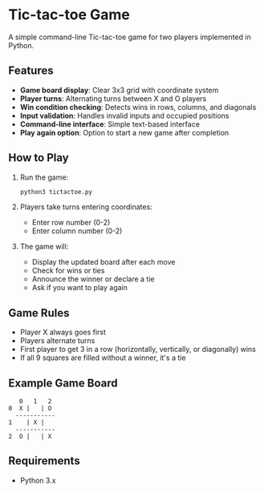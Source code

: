 # Tic-tac-toe Game

A simple command-line Tic-tac-toe game for two players implemented in Python.

## Features

- **Game board display**: Clear 3x3 grid with coordinate system
- **Player turns**: Alternating turns between X and O players
- **Win condition checking**: Detects wins in rows, columns, and diagonals
- **Input validation**: Handles invalid inputs and occupied positions
- **Command-line interface**: Simple text-based interface
- **Play again option**: Option to start a new game after completion

## How to Play

1. Run the game:
   ```bash
   python3 tictactoe.py
   ```

2. Players take turns entering coordinates:
   - Enter row number (0-2)
   - Enter column number (0-2)

3. The game will:
   - Display the updated board after each move
   - Check for wins or ties
   - Announce the winner or declare a tie
   - Ask if you want to play again

## Game Rules

- Player X always goes first
- Players alternate turns
- First player to get 3 in a row (horizontally, vertically, or diagonally) wins
- If all 9 squares are filled without a winner, it's a tie

## Example Game Board

```
   0   1   2
0  X |   | O
  -----------
1    | X |  
  -----------
2  O |   | X
```

## Requirements

- Python 3.x